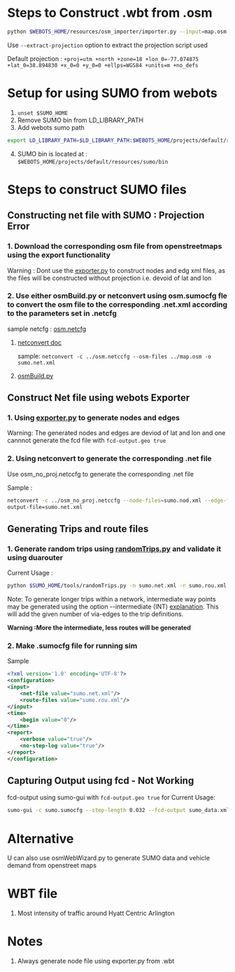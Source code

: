 # Steps to Construct .wbt from .osm 
```bash
python $WEBOTS_HOME/resources/osm_importer/importer.py --input=map.osm --output=webots.wbt
```

Use ```--extract-projection``` option to extract the projection script used

Default projection : ```+proj=utm +north +zone=18 +lon_0=-77.074875 +lat_0=38.894830 +x_0=0 +y_0=0 +ellps=WGS84 +units=m +no_defs```

# Setup for using SUMO from webots
1. ```unset $SUMO_HOME```
2. Remove SUMO bin from LD_LIBRARY_PATH
3. Add webots sumo path 
```bash
export LD_LIBRARY_PATH=$LD_LIBRARY_PATH:$WEBOTS_HOME/projects/default/resources/sumo/bin:$WEBOTS_HOME/lib
```
4. SUMO bin is located at :
    ```$WEBOTS_HOME/projects/default/resources/sumo/bin```


# Steps to construct SUMO files

## Constructing net file with SUMO : Projection Error
 
### 1. Download the corresponding osm file from openstreetmaps using the export functionality 

Warning : Dont use the [exporter.py]($WEBOTS_HOME/resources/sumo_exporter/exporter.py) to construct nodes and edg xml files, as the files will be constructed without projection i.e. devoid of lat and lon


### 2. Use either osmBuild.py or netconvert using osm.sumocfg fle to convert the osm file to the corresponding .net.xml according to the parameters set in .netcfg

sample netcfg : [osm.netcfg](/home/mohit/webots_code/comms_lidar_ML/webots/worlds/osm.netccfg) 


1. [netconvert doc](https://sumo.dlr.de/docs/netconvert.html)

    sample: ```netconvert -c ../osm.netccfg --osm-files ../map.osm -o sumo.net.xml```

2. [osmBuild.py](https://sumo.dlr.de/docs/Tools/Import/OSM.html)

## Construct Net file using webots Exporter

### 1. Using [exporter.py]($WEBOTS_HOME/resources/sumo_exporter/exporter.py) to generate nodes and edges 

Warning: The generated nodes and edges are deviod of lat and lon and one cannnot generate the fcd file with ```fcd-output.geo true```

### 2. Using netconvert to generate the corresponding .net file

Use osm_no_proj.netccfg to generate the corresponding .net file

Sample : 
```bash
netconvert -c ../osm_no_proj.netccfg --node-files=sumo.nod.xml --edge-files=sumo.edg.xml --
output-file=sumo.net.xml
```

## Generating Trips and route files

### 1. Generate random trips using [randomTrips.py](https://sumo.dlr.de/docs/Tools/Trip.html) and validate it using duarouter
 Current Usage : 

```bash    
python $SUMO_HOME/tools/randomTrips.py -n sumo.net.xml -r sumo.rou.xml -b 0 -e 6000 -p 0.04 --binomial 50  --min-distance 500 --fringe-factor 0.8 --intermediate 5  --trip-attributes 'departLane="best" departSpeed="max" departPos="random"' --random  
```
Note: To generate longer trips within a network, intermediate way points may be generated using the option --intermediate (INT) [explanation](https://sumo.dlr.de/docs/Definition_of_Vehicles%2C_Vehicle_Types%2C_and_Routes.html#incomplete_routes_trips_and_flows). This will add the given number of via-edges to the trip definitions.

**Warning :More the intermediate, less routes will be generated**

### 2. Make .sumocfg file for running sim
Sample

```xml
<?xml version='1.0' encoding='UTF-8'?>
<configuration>
<input>
    <net-file value="sumo.net.xml"/>
    <route-files value="sumo.rou.xml"/>
</input>
<time>
    <begin value="0"/>
</time>
<report>
    <verbose value="true"/>
    <no-step-log value="true"/>
</report>
</configuration>
```

## Capturing Output using fcd - Not Working

fcd-output using sumo-gui with `fcd-output.geo true` for 
Current Usage:

```bash
sumo-gui -c sumo.sumocfg --step-length 0.032 --fcd-output sumo_data.xml --fcd-output.geo true
```
# Alternative
U can also use osmWebWizard.py to generate SUMO data and vehicle demand from openstreet maps

# WBT file
1. Most intensity of traffic around Hyatt Centric Arlington

# Notes
1. Always generate node file using exporter.py from .wbt